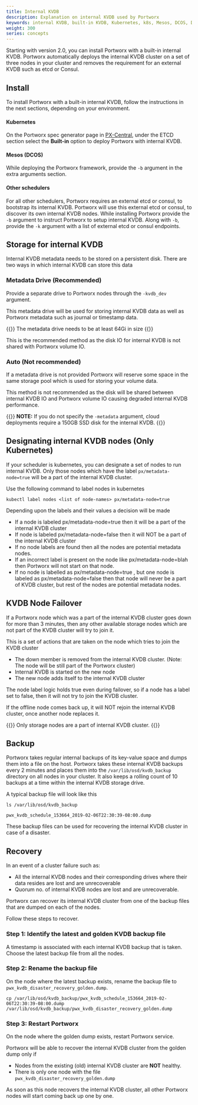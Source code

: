 ```yaml
---
title: Internal KVDB
description: Explanation on internal KVDB used by Portworx
keywords: internal KVDB, built-in KVDB, Kubernetes, k8s, Mesos, DCOS, DC/OS, help, how to, explanation
weight: 300
series: concepts
---
```


Starting with version 2.0, you can install Portworx with a built-in internal KVDB. Portworx automatically deploys the internal KVDB cluster on a set of three nodes in your cluster and removes the requirement for an external KVDB such as etcd or Consul.

## Install

To install Portworx with a built-in internal KVDB, follow the instructions in the next sections, depending on your environment.


#### Kubernetes

On the Portworx spec generator page in [PX-Central](https://central.portworx.com), under the ETCD section select the **Built-in** option to deploy Portworx with internal KVDB.

#### Mesos (DCOS)

While deploying the Portworx framework, provide the `-b` argument in the extra arguments section.

#### Other schedulers

For all other schedulers, Portworx requires an external etcd or consul, to bootstrap its internal KVDB. Portworx will use this external etcd or consul, to discover its own internal KVDB nodes. While installing Portworx provide the `-b` argument to instruct Portworx to setup internal KVDB. Along with `-b`, provide the `-k` argument with a list of external etcd or consul endpoints.


## Storage for internal KVDB

Internal KVDB metadata needs to be stored on a persistent disk. There are two ways in which internal KVDB can store this data

### Metadata Drive (Recommended)

Provide a separate drive to Portworx nodes through the `-kvdb_dev` argument.

<!-- Is the following statement still true? -->
This metadata drive will be used for storing  internal KVDB data as well as Portworx metadata such as journal or timestamp data.


{{<info>}}
The metadata drive needs to be at least 64Gi in size
{{</info>}}

This is the recommended method as the disk IO for internal KVDB is not shared with Portworx volume IO.

### Auto (Not recommended)

If a metadata drive is not provided Portworx will reserve some space in the same storage pool which is used for storing your volume data.

This method is not recommended as the disk will be shared between internal KVDB IO and Portworx volume IO causing degraded internal KVDB performance.

<!-- Shall we update this note? -->
{{<info>}}
**NOTE:** If you do not specify the `-metadata` argument, cloud deployments require a 150GB SSD disk for the internal KVDB.
{{</info>}}

## Designating internal KVDB nodes (Only Kubernetes)

If your scheduler is kubernetes, you can designate a set of nodes to run internal KVDB. Only those nodes which have the label `px/metadata-node=true` will be a part of the internal KVDB cluster.

Use the following command to label nodes in kubernetes

```text
kubectl label nodes <list of node-names> px/metadata-node=true
```

Depending upon the labels and their values a decision will be made

- If a node is labeled px/metadata-node=true then it will be a part of the internal KVDB cluster
- If node is labeled px/metadata-node=false then it will NOT be a part of the internal KVDB cluster
- If no node labels are found then all the nodes are potential metadata nodes.
- If an incorrect label is present on the node like px/metadata-node=blah then Portworx will not start on that node.
- If no node is labelled as px/metadata-node=true , but one node is labeled as px/metadata-node=false then that node will never be a part of KVDB cluster, but rest of the nodes are potential metadata nodes.

## KVDB Node Failover

If a Portworx node which was a part of the internal KVDB cluster goes down for more than 3 minutes, then any other available storage nodes which are not part of the KVDB cluster will try to join it.

This is a set of actions that are taken on the node which tries to join the KVDB cluster

- The down member is removed from the internal KVDB cluster. (Note: The node will be still part of the Portworx cluster)
- Internal KVDB is started on the new node
- The new node adds itself to the internal KVDB cluster

The node label logic holds true even during failover, so if a node has a label set to false, then it will not try to join the KVDB cluster.

If the offline node comes back up, it will NOT rejoin the internal KVDB cluster, once another node replaces it.

{{<info>}}
Only storage nodes are a part of internal KVDB cluster.
{{</info>}}


## Backup

Portworx takes regular internal backups of its key-value space and dumps them into a file on the host.
Portworx takes these internal KVDB backups every 2 minutes and places them into the `/var/lib/osd/kvdb_backup` directory on all nodes in your cluster. It also keeps a rolling count of 10 backups at a time within the internal KVDB storage drive.

A typical backup file will look like this

```text
ls /var/lib/osd/kvdb_backup
```

```output
pwx_kvdb_schedule_153664_2019-02-06T22:30:39-08:00.dump
```

These backup files can be used for recovering the internal KVDB cluster in case of a disaster.

## Recovery

In an event of a cluster failure such as:

- All the internal KVDB nodes and their corresponding drives where their data resides are lost and are unrecoverable
- Quorum no. of internal KVDB nodes are lost and are unrecoverable.

Portworx can recover its internal KVDB cluster from one of the backup files that are dumped on each of the nodes.

Follow these steps to recover.

### Step 1: Identify the latest and golden KVDB backup file

A timestamp is associated with each internal KVDB backup that is taken. Choose the latest backup file from all the nodes.

### Step 2: Rename the backup file

On the node where the latest backup exists, rename the backup file to `pwx_kvdb_disaster_recovery_golden.dump`.

```text
cp /var/lib/osd/kvdb_backup/pwx_kvdb_schedule_153664_2019-02-06T22:30:39-08:00.dump /var/lib/osd/kvdb_backup/pwx_kvdb_disaster_recovery_golden.dump
```

### Step 3: Restart Portworx

On the node where the golden dump exists, restart Portworx service.

Portworx will be able to recover the internal KVDB cluster from the golden dump only if

- Nodes from the existing (old) internal KVDB cluster are **NOT** healthy.
- There is only one node with the file `pwx_kvdb_disaster_recovery_golden.dump`

As soon as this node recovers the internal KVDB cluster, all other Portworx nodes will start coming back up one by one.
